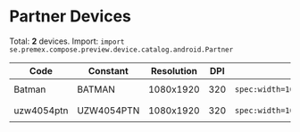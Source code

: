 # Partner Devices

Total: **2** devices. Import: `import se.premex.compose.preview.device.catalog.android.Partner`

| Code | Constant | Resolution | DPI | Compose Spec | Preview Usage |
|------|----------|------------|-----|-------------|---------------|
| Batman | BATMAN | 1080x1920 | 320 | `spec:width=1080px,height=1920px,dpi=320` | `@Preview(device = Partner.BATMAN)` |
| uzw4054ptn | UZW4054PTN | 1080x1920 | 320 | `spec:width=1080px,height=1920px,dpi=320` | `@Preview(device = Partner.UZW4054PTN)` |

<!-- Generated automatically. Do not edit manually. -->
